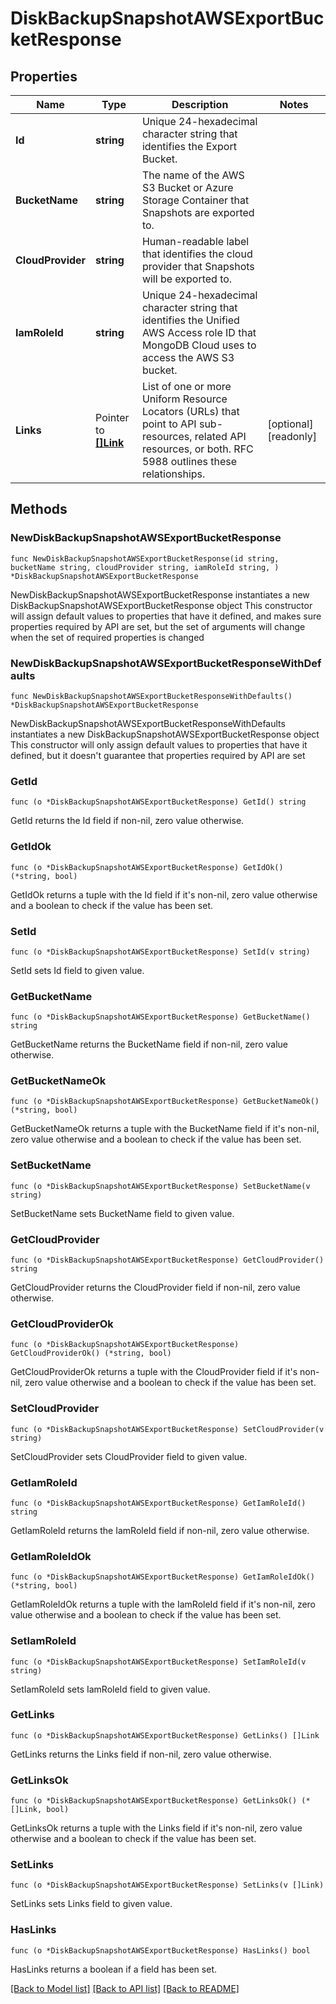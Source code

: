 # DiskBackupSnapshotAWSExportBucketResponse

## Properties

Name | Type | Description | Notes
------------ | ------------- | ------------- | -------------
**Id** | **string** | Unique 24-hexadecimal character string that identifies the Export Bucket. | 
**BucketName** | **string** | The name of the AWS S3 Bucket or Azure Storage Container that Snapshots are exported to. | 
**CloudProvider** | **string** | Human-readable label that identifies the cloud provider that Snapshots will be exported to. | 
**IamRoleId** | **string** | Unique 24-hexadecimal character string that identifies the Unified AWS Access role ID that MongoDB Cloud uses to access the AWS S3 bucket. | 
**Links** | Pointer to [**[]Link**](Link.md) | List of one or more Uniform Resource Locators (URLs) that point to API sub-resources, related API resources, or both. RFC 5988 outlines these relationships. | [optional] [readonly] 

## Methods

### NewDiskBackupSnapshotAWSExportBucketResponse

`func NewDiskBackupSnapshotAWSExportBucketResponse(id string, bucketName string, cloudProvider string, iamRoleId string, ) *DiskBackupSnapshotAWSExportBucketResponse`

NewDiskBackupSnapshotAWSExportBucketResponse instantiates a new DiskBackupSnapshotAWSExportBucketResponse object
This constructor will assign default values to properties that have it defined,
and makes sure properties required by API are set, but the set of arguments
will change when the set of required properties is changed

### NewDiskBackupSnapshotAWSExportBucketResponseWithDefaults

`func NewDiskBackupSnapshotAWSExportBucketResponseWithDefaults() *DiskBackupSnapshotAWSExportBucketResponse`

NewDiskBackupSnapshotAWSExportBucketResponseWithDefaults instantiates a new DiskBackupSnapshotAWSExportBucketResponse object
This constructor will only assign default values to properties that have it defined,
but it doesn't guarantee that properties required by API are set

### GetId

`func (o *DiskBackupSnapshotAWSExportBucketResponse) GetId() string`

GetId returns the Id field if non-nil, zero value otherwise.

### GetIdOk

`func (o *DiskBackupSnapshotAWSExportBucketResponse) GetIdOk() (*string, bool)`

GetIdOk returns a tuple with the Id field if it's non-nil, zero value otherwise
and a boolean to check if the value has been set.

### SetId

`func (o *DiskBackupSnapshotAWSExportBucketResponse) SetId(v string)`

SetId sets Id field to given value.

### GetBucketName

`func (o *DiskBackupSnapshotAWSExportBucketResponse) GetBucketName() string`

GetBucketName returns the BucketName field if non-nil, zero value otherwise.

### GetBucketNameOk

`func (o *DiskBackupSnapshotAWSExportBucketResponse) GetBucketNameOk() (*string, bool)`

GetBucketNameOk returns a tuple with the BucketName field if it's non-nil, zero value otherwise
and a boolean to check if the value has been set.

### SetBucketName

`func (o *DiskBackupSnapshotAWSExportBucketResponse) SetBucketName(v string)`

SetBucketName sets BucketName field to given value.

### GetCloudProvider

`func (o *DiskBackupSnapshotAWSExportBucketResponse) GetCloudProvider() string`

GetCloudProvider returns the CloudProvider field if non-nil, zero value otherwise.

### GetCloudProviderOk

`func (o *DiskBackupSnapshotAWSExportBucketResponse) GetCloudProviderOk() (*string, bool)`

GetCloudProviderOk returns a tuple with the CloudProvider field if it's non-nil, zero value otherwise
and a boolean to check if the value has been set.

### SetCloudProvider

`func (o *DiskBackupSnapshotAWSExportBucketResponse) SetCloudProvider(v string)`

SetCloudProvider sets CloudProvider field to given value.

### GetIamRoleId

`func (o *DiskBackupSnapshotAWSExportBucketResponse) GetIamRoleId() string`

GetIamRoleId returns the IamRoleId field if non-nil, zero value otherwise.

### GetIamRoleIdOk

`func (o *DiskBackupSnapshotAWSExportBucketResponse) GetIamRoleIdOk() (*string, bool)`

GetIamRoleIdOk returns a tuple with the IamRoleId field if it's non-nil, zero value otherwise
and a boolean to check if the value has been set.

### SetIamRoleId

`func (o *DiskBackupSnapshotAWSExportBucketResponse) SetIamRoleId(v string)`

SetIamRoleId sets IamRoleId field to given value.

### GetLinks

`func (o *DiskBackupSnapshotAWSExportBucketResponse) GetLinks() []Link`

GetLinks returns the Links field if non-nil, zero value otherwise.

### GetLinksOk

`func (o *DiskBackupSnapshotAWSExportBucketResponse) GetLinksOk() (*[]Link, bool)`

GetLinksOk returns a tuple with the Links field if it's non-nil, zero value otherwise
and a boolean to check if the value has been set.

### SetLinks

`func (o *DiskBackupSnapshotAWSExportBucketResponse) SetLinks(v []Link)`

SetLinks sets Links field to given value.

### HasLinks

`func (o *DiskBackupSnapshotAWSExportBucketResponse) HasLinks() bool`

HasLinks returns a boolean if a field has been set.

[[Back to Model list]](../README.md#documentation-for-models) [[Back to API list]](../README.md#documentation-for-api-endpoints) [[Back to README]](../README.md)


